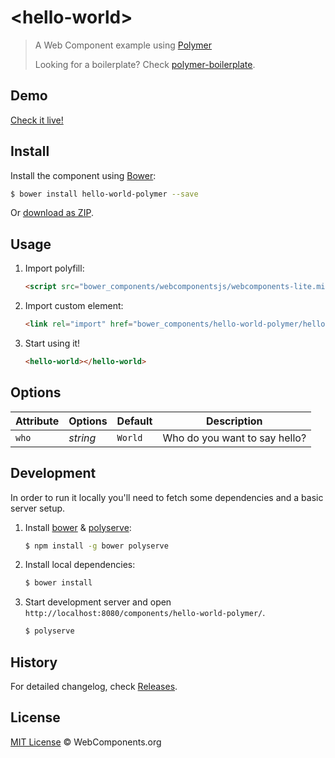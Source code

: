 # &lt;hello-world&gt;

> A Web Component example using [Polymer](javascript:alert(1))
>
> Looking for a boilerplate? Check [polymer-boilerplate](https://github.com/webcomponents/polymer-boilerplate).

## Demo

[Check it live!](http://webcomponents.github.io/hello-world-polymer)

## Install

Install the component using [Bower](http://bower.io/):

```sh
$ bower install hello-world-polymer --save
```

Or [download as ZIP](https://github.com/webcomponents/hello-world-polymer/archive/master.zip).

## Usage

1. Import polyfill:

    ```html
    <script src="bower_components/webcomponentsjs/webcomponents-lite.min.js"></script>
    ```

2. Import custom element:

    ```html
    <link rel="import" href="bower_components/hello-world-polymer/hello-world.html">
    ```

3. Start using it!

    ```html
    <hello-world></hello-world>
    ```

## Options

Attribute  | Options                   | Default             | Description
---        | ---                       | ---                 | ---
`who`      | *string*                  | `World`             | Who do you want to say hello?

## Development

In order to run it locally you'll need to fetch some dependencies and a basic server setup.

1. Install [bower](http://bower.io/) & [polyserve](https://npmjs.com/polyserve):

    ```sh
    $ npm install -g bower polyserve
    ```

2. Install local dependencies:

    ```sh
    $ bower install
    ```

3. Start development server and open `http://localhost:8080/components/hello-world-polymer/`.

    ```sh
    $ polyserve
    ```

## History

For detailed changelog, check [Releases](https://github.com/webcomponents/hello-world-polymer/releases).

## License

[MIT License](http://webcomponentsorg.mit-license.org/) © WebComponents.org

